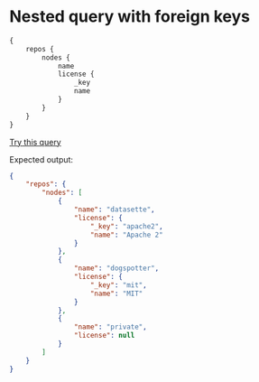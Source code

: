 # Nested query with foreign keys

```graphql
{
    repos {
        nodes {
            name
            license {
                _key
                name
            }
        }
    }
}
```
[Try this query](https://datasette-graphql-demo.datasette.io/graphql/fixtures?query=%0A%7B%0A%20%20%20%20repos%20%7B%0A%20%20%20%20%20%20%20%20nodes%20%7B%0A%20%20%20%20%20%20%20%20%20%20%20%20name%0A%20%20%20%20%20%20%20%20%20%20%20%20license%20%7B%0A%20%20%20%20%20%20%20%20%20%20%20%20%20%20%20%20_key%0A%20%20%20%20%20%20%20%20%20%20%20%20%20%20%20%20name%0A%20%20%20%20%20%20%20%20%20%20%20%20%7D%0A%20%20%20%20%20%20%20%20%7D%0A%20%20%20%20%7D%0A%7D%0A)

Expected output:

```json
{
    "repos": {
        "nodes": [
            {
                "name": "datasette",
                "license": {
                    "_key": "apache2",
                    "name": "Apache 2"
                }
            },
            {
                "name": "dogspotter",
                "license": {
                    "_key": "mit",
                    "name": "MIT"
                }
            },
            {
                "name": "private",
                "license": null
            }
        ]
    }
}
```
